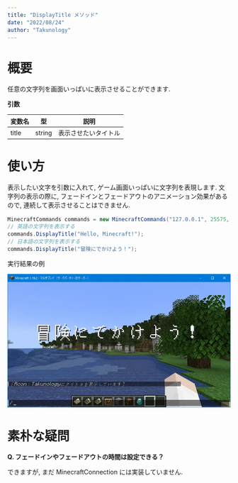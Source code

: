 ```yaml
---
title: "DisplayTitle メソッド"
date: "2022/08/24"
author: "Takunology"
---
```


# 概要
任意の文字列を画面いっぱいに表示させることができます.

**引数**

|変数名|型|説明|
|--|--|--|
|title|string|表示させたいタイトル|

# 使い方
表示したい文字を引数に入れて, ゲーム画面いっぱいに文字列を表現します. 文字列の表示の際に, フェードインとフェードアウトのアニメーション効果があるので, 連続して表示させることはできません.

```cs
MinecraftCommands commands = new MinecraftCommands("127.0.0.1", 25575, "passwd");
// 英語の文字列を表示する
commands.DisplayTitle("Hello, Minecraft!");
// 日本語の文字列を表示する
commands.DisplayTitle("冒険にでかけよう！");
```

実行結果の例

![](https://raw.githubusercontent.com/takunology/MinecraftConnection-docs/main/ver2/MinecraftCommands/Method/media/DisplayTitle_01.webp)

# 素朴な疑問

**Q. フェードインやフェードアウトの時間は設定できる？**

できますが, まだ MinecraftConnection には実装していません.
